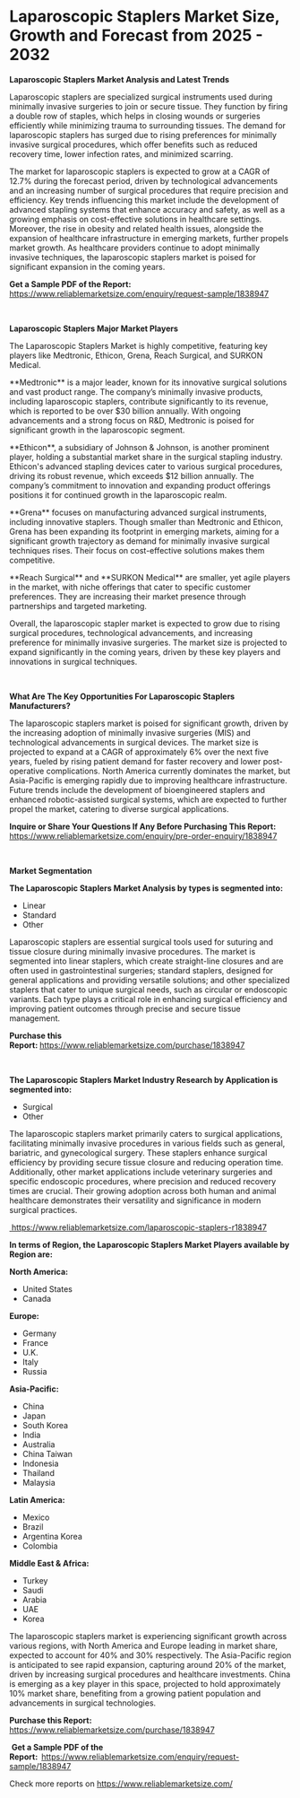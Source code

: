<p><h1>Laparoscopic Staplers Market Size, Growth and Forecast from 2025 - 2032</h1></p><p><strong>Laparoscopic Staplers Market Analysis and Latest Trends</strong></p>
<p><p>Laparoscopic staplers are specialized surgical instruments used during minimally invasive surgeries to join or secure tissue. They function by firing a double row of staples, which helps in closing wounds or surgeries efficiently while minimizing trauma to surrounding tissues. The demand for laparoscopic staplers has surged due to rising preferences for minimally invasive surgical procedures, which offer benefits such as reduced recovery time, lower infection rates, and minimized scarring.</p><p>The market for laparoscopic staplers is expected to grow at a CAGR of 12.7% during the forecast period, driven by technological advancements and an increasing number of surgical procedures that require precision and efficiency. Key trends influencing this market include the development of advanced stapling systems that enhance accuracy and safety, as well as a growing emphasis on cost-effective solutions in healthcare settings. Moreover, the rise in obesity and related health issues, alongside the expansion of healthcare infrastructure in emerging markets, further propels market growth. As healthcare providers continue to adopt minimally invasive techniques, the laparoscopic staplers market is poised for significant expansion in the coming years.</p></p>
<p><strong>Get a Sample PDF of the Report:&nbsp;</strong> <a href="https://www.reliablemarketsize.com/enquiry/request-sample/1838947?utm_campaign=3081&utm_medium=2&utm_source=Github&utm_content=ia&utm_term=03032025&utm_id=laparoscopic-staplers">https://www.reliablemarketsize.com/enquiry/request-sample/1838947</a></p>
<p>&nbsp;</p>
<p><strong>Laparoscopic Staplers Major Market Players</strong></p>
<p><p>The Laparoscopic Staplers Market is highly competitive, featuring key players like Medtronic, Ethicon, Grena, Reach Surgical, and SURKON Medical. </p><p>**Medtronic** is a major leader, known for its innovative surgical solutions and vast product range. The company’s minimally invasive products, including laparoscopic staplers, contribute significantly to its revenue, which is reported to be over $30 billion annually. With ongoing advancements and a strong focus on R&D, Medtronic is poised for significant growth in the laparoscopic segment.</p><p>**Ethicon**, a subsidiary of Johnson & Johnson, is another prominent player, holding a substantial market share in the surgical stapling industry. Ethicon's advanced stapling devices cater to various surgical procedures, driving its robust revenue, which exceeds $12 billion annually. The company’s commitment to innovation and expanding product offerings positions it for continued growth in the laparoscopic realm.</p><p>**Grena** focuses on manufacturing advanced surgical instruments, including innovative staplers. Though smaller than Medtronic and Ethicon, Grena has been expanding its footprint in emerging markets, aiming for a significant growth trajectory as demand for minimally invasive surgical techniques rises. Their focus on cost-effective solutions makes them competitive.</p><p>**Reach Surgical** and **SURKON Medical** are smaller, yet agile players in the market, with niche offerings that cater to specific customer preferences. They are increasing their market presence through partnerships and targeted marketing.</p><p>Overall, the laparoscopic stapler market is expected to grow due to rising surgical procedures, technological advancements, and increasing preference for minimally invasive surgeries. The market size is projected to expand significantly in the coming years, driven by these key players and innovations in surgical techniques.</p></p>
<p>&nbsp;</p>
<p><strong>What Are The Key Opportunities For Laparoscopic Staplers Manufacturers?</strong></p>
<p><p>The laparoscopic staplers market is poised for significant growth, driven by the increasing adoption of minimally invasive surgeries (MIS) and technological advancements in surgical devices. The market size is projected to expand at a CAGR of approximately 6% over the next five years, fueled by rising patient demand for faster recovery and lower post-operative complications. North America currently dominates the market, but Asia-Pacific is emerging rapidly due to improving healthcare infrastructure. Future trends include the development of bioengineered staplers and enhanced robotic-assisted surgical systems, which are expected to further propel the market, catering to diverse surgical applications.</p></p>
<p><strong>Inquire or Share Your Questions If Any Before Purchasing This Report:</strong> <a href="https://www.reliablemarketsize.com/enquiry/pre-order-enquiry/1838947?utm_campaign=3081&utm_medium=2&utm_source=Github&utm_content=ia&utm_term=03032025&utm_id=laparoscopic-staplers">https://www.reliablemarketsize.com/enquiry/pre-order-enquiry/1838947</a></p>
<p>&nbsp;</p>
<p><strong>Market Segmentation</strong></p>
<p><strong>The Laparoscopic Staplers Market Analysis by types is segmented into:</strong></p>
<p><ul><li>Linear</li><li>Standard</li><li>Other</li></ul></p>
<p><p>Laparoscopic staplers are essential surgical tools used for suturing and tissue closure during minimally invasive procedures. The market is segmented into linear staplers, which create straight-line closures and are often used in gastrointestinal surgeries; standard staplers, designed for general applications and providing versatile solutions; and other specialized staplers that cater to unique surgical needs, such as circular or endoscopic variants. Each type plays a critical role in enhancing surgical efficiency and improving patient outcomes through precise and secure tissue management.</p></p>
<p><strong>Purchase this Report:&nbsp;</strong><a href="https://www.reliablemarketsize.com/purchase/1838947?utm_campaign=3081&utm_medium=2&utm_source=Github&utm_content=ia&utm_term=03032025&utm_id=laparoscopic-staplers">https://www.reliablemarketsize.com/purchase/1838947</a></p>
<p>&nbsp;</p>
<p><strong>The Laparoscopic Staplers Market Industry Research by Application is segmented into:</strong></p>
<p><ul><li>Surgical</li><li>Other</li></ul></p>
<p><p>The laparoscopic staplers market primarily caters to surgical applications, facilitating minimally invasive procedures in various fields such as general, bariatric, and gynecological surgery. These staplers enhance surgical efficiency by providing secure tissue closure and reducing operation time. Additionally, other market applications include veterinary surgeries and specific endoscopic procedures, where precision and reduced recovery times are crucial. Their growing adoption across both human and animal healthcare demonstrates their versatility and significance in modern surgical practices.</p></p>
<p><a href="https://www.reliablemarketsize.com/laparoscopic-staplers-r1838947?utm_campaign=3081&utm_medium=2&utm_source=Github&utm_content=ia&utm_term=03032025&utm_id=laparoscopic-staplers">&nbsp;https://www.reliablemarketsize.com/laparoscopic-staplers-r1838947</a></p>
<p><strong>In terms of Region, the Laparoscopic Staplers Market Players available by Region are:</strong></p>
<p>
    <p> <strong> North America: </strong>
        <ul>
            <li>United States</li>
            <li>Canada</li>
        </ul>
        </p> 
    <p> <strong> Europe: </strong>
        <ul>
            <li>Germany</li>
            <li>France</li>
            <li>U.K.</li>
            <li>Italy</li>
            <li>Russia</li>
        </ul>
        </p> 
    <p> <strong> Asia-Pacific: </strong>
        <ul>
            <li>China</li>
            <li>Japan</li>
            <li>South Korea</li>
            <li>India</li>
            <li>Australia</li>
            <li>China Taiwan</li>
            <li>Indonesia</li>
            <li>Thailand</li>
            <li>Malaysia</li>
        </ul>
        </p> 
    <p> <strong> Latin America: </strong>
        <ul>
            <li>Mexico</li>
            <li>Brazil</li>
            <li>Argentina Korea</li>
            <li>Colombia</li>
        </ul>
        </p> 
    <p> <strong> Middle East & Africa: </strong>
        <ul>
            <li>Turkey</li>
            <li>Saudi</li>
            <li>Arabia</li>
            <li>UAE</li>
            <li>Korea</li>
        </ul>
    </p>
    </p>
<p><p>The laparoscopic staplers market is experiencing significant growth across various regions, with North America and Europe leading in market share, expected to account for 40% and 30% respectively. The Asia-Pacific region is anticipated to see rapid expansion, capturing around 20% of the market, driven by increasing surgical procedures and healthcare investments. China is emerging as a key player in this space, projected to hold approximately 10% market share, benefiting from a growing patient population and advancements in surgical technologies.</p></p>
<p><strong>Purchase this Report: </strong><a href="https://www.reliablemarketsize.com/purchase/1838947?utm_campaign=3081&utm_medium=2&utm_source=Github&utm_content=ia&utm_term=03032025&utm_id=laparoscopic-staplers">https://www.reliablemarketsize.com/purchase/1838947</a></p>
<p>&nbsp;<strong>Get a Sample PDF of the Report:&nbsp;&nbsp;</strong><a href="https://www.reliablemarketsize.com/enquiry/request-sample/1838947?utm_campaign=3081&utm_medium=2&utm_source=Github&utm_content=ia&utm_term=03032025&utm_id=laparoscopic-staplers">https://www.reliablemarketsize.com/enquiry/request-sample/1838947</a></p>
<p><strong></strong></p>
<p>Check more reports on <a href="https://www.reliablemarketsize.com/?utm_campaign=3081&utm_medium=2&utm_source=Github&utm_content=ia&utm_term=03032025&utm_id=laparoscopic-staplers">https://www.reliablemarketsize.com/</a></p>